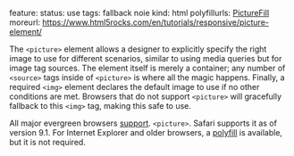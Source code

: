 feature: <picture>
status: use
tags: fallback noie
kind: html
polyfillurls: [PictureFill](https://scottjehl.github.io/picturefill/)
moreurl: https://www.html5rocks.com/en/tutorials/responsive/picture-element/

The `<picture>` element allows a designer to explicitly specify the right image to use for different scenarios, similar to using media queries but for image tag sources. The element itself is merely a container; any number of `<source>` tags inside of `<picture>` is where all the magic happens. Finally, a required `<img>` element declares the default image to use if no other conditions are met. Browsers that do not support `<picture>` will gracefully fallback to this `<img>` tag, making this safe to use.

All major evergreen browsers [support](https://caniuse.com/#feat=picture). `<picture>`. Safari supports it as of version 9.1. For Internet Explorer and older browsers, a [polyfill](https://scottjehl.github.io/picturefill/) is available, but it is not required.
